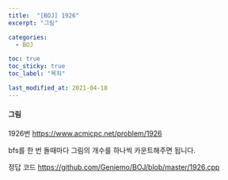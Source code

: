 ```yaml
---
title:  "[BOJ] 1926"
excerpt: "그림"

categories:
  - BOJ

toc: true
toc_sticky: true
toc_label: "목차"

last_modified_at: 2021-04-18
---
```


#### 그림

1926번 <https://www.acmicpc.net/problem/1926>

bfs를 한 번 돌때마다 그림의 개수를 하나씩 카운트해주면 됩니다.

정답 코드 <https://github.com/Geniemo/BOJ/blob/master/1926.cpp>
